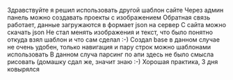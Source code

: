 Здравствуйте я решил использовать другой шаблон сайте 
Через админ панель можно создавать проекты с изображением
Обратная связь работает, данные загружаются в формает json на сервер
С сайта можно скачать json
Не стал менять изображения и текст, что было понятно откуда взял шаблон и что сам сделал :-)
Создал base в данном случае не очень удобен, только навигация и пару строк можно шаблонами использовать
В данном случа парсинг по апи здесь не было смысла рисовать (домашку сдал же, значит знаю :-)
Хорошая практика, 3 дня ковырялся
